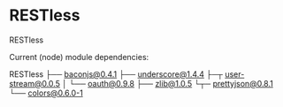 RESTless
========

RESTless

Current (node) module dependencies:

RESTless
├── baconjs@0.4.1
├── underscore@1.4.4
├─┬ user-stream@0.0.5
│ └── oauth@0.9.8
├── zlib@1.0.5
└┬─ prettyjson@0.8.1
 └── colors@0.6.0-1

